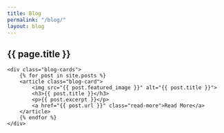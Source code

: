 ```yaml
---
title: Blog
permalink: "/blog/"
layout: blog
---
```


<section id="blog">
    <h2>{{ page.title }}</h2>

    <div class="blog-cards">
        {% for post in site.posts %}
        <article class="blog-card">
            <img src="{{ post.featured_image }}" alt="{{ post.title }}">
            <h3>{{ post.title }}</h3>
            <p>{{ post.excerpt }}</p>
            <a href="{{ post.url }}" class="read-more">Read More</a>
        </article>
        {% endfor %}
    </div>
</section>

